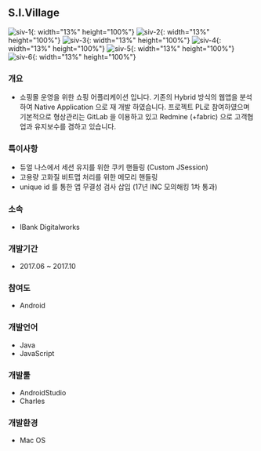 ## S.I.Village

![siv-1](./image/siv-1.jpeg){: width="13%" height="100%"}
![siv-2](./image/siv-2.jpeg){: width="13%" height="100%"}
![siv-3](./image/siv-3.jpeg){: width="13%" height="100%"}
![siv-4](./image/siv-4.jpeg){: width="13%" height="100%"}
![siv-5](./image/siv-5.jpeg){: width="13%" height="100%"}
![siv-6](./image/siv-6.jpeg){: width="13%" height="100%"}

### 개요
- 쇼핑몰 운영을 위한 쇼핑 어플리케이션 입니다.
기존의 Hybrid 방식의 웹앱을 분석하여 Native Application 으로 재 개발 하였습니다.
프로젝트 PL로 참여하였으며 기본적으로 형상관리는 GitLab 을 이용하고 있고 Redmine (+fabric) 으로 고객협업과 유지보수를 겸하고 있습니다.

### 특이사항
- 듀얼 나스에서 세션 유지를 위한 쿠키 핸들링 (Custom JSession)
- 고용량 고화질 비트맵 처리를 위한 메모리 핸들링
- unique id 를 통한 앱 무결성 검사 삽입 (17년 INC 모의해킹 1차 통과)

### 소속
- IBank Digitalworks

### 개발기간
- 2017.06 ~ 2017.10

### 참여도
- Android

### 개발언어
- Java
- JavaScript

### 개발툴
- AndroidStudio
- Charles

### 개발환경
- Mac OS

